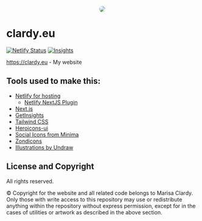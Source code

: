 <p align="center"><img style="border-radius: 200px;" src="https://www.gravatar.com/avatar/febc3d5f662cd665425a91c67e68bedc?s=200" /></p>

# clardy.eu

[![Netlify Status](https://api.netlify.com/api/v1/badges/0138ede1-1d4b-4f41-b6f8-e6e8b3003d23/deploy-status)](https://app.netlify.com/sites/marisa-clardy/deploys)
[![Insights](https://img.shields.io/badge/analytics-getinsights.io-blue)](https://getinsights.io/dashboard)

https://clardy.eu - My website

## Tools used to make this:

- [Netlify for hosting](https://www.netlify.com/)
    - [Netlify NextJS Plugin](https://github.com/netlify/netlify-plugin-nextjs)
- [Next.js](https://www.nextjs.org)
- [GetInsights](https://getinsights.io/)
- [Tailwind CSS](https://tailwindcss.com/)
- [Heroicons-ui](https://github.com/sschoger/heroicons-ui)
- [Social Icons from Minima](https://github.com/jekyll/minima)
- [Zondicons](http://www.zondicons.com/)
- [Illustrations by Undraw](https://undraw.co/)

## License and Copyright

All rights reserved.

© Copyright for the website and all related code belongs to Marisa Clardy.
Only those with write access to this repository may use or redistribute anything within the
repository without express permission, except for in the cases of utilities or artwork as
described in the above section.
